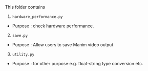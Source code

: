 This folder contains
1.  `hardware_performance.py`
-   Purpose : check hardware performance.
2.  `save.py`
-   Purpose : Allow users to save Manim video output
3.  `utility.py`
-   Purpose : for other purpose e.g. float-string type conversion etc.
